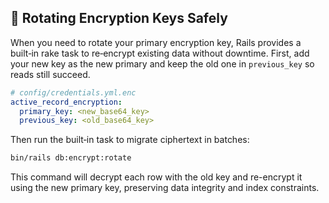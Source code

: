 ## 🔄 Rotating Encryption Keys Safely

When you need to rotate your primary encryption key, Rails provides a built‑in rake task to re‑encrypt existing data without downtime. First, add your new key as the new primary and keep the old one in `previous_key` so reads still succeed.

```yaml
# config/credentials.yml.enc
active_record_encryption:
  primary_key: <new_base64_key>
  previous_key: <old_base64_key>
```

Then run the built‑in task to migrate ciphertext in batches:

```bash
bin/rails db:encrypt:rotate
```

This command will decrypt each row with the old key and re-encrypt it using the new primary key, preserving data integrity and index constraints.
